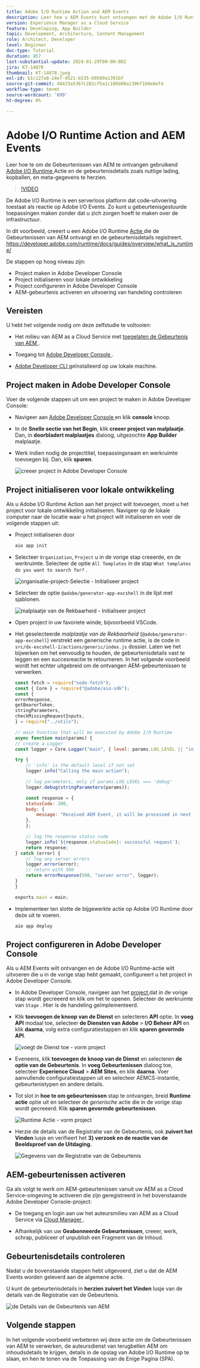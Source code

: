 ```yaml
---
title: Adobe I/O Runtime Action and AEM Events
description: Leer hoe u AEM Events kunt ontvangen met de Adobe I/O Runtime-actie en bekijk de gebeurtenisdetails zoals payload, headers en metadata.
version: Experience Manager as a Cloud Service
feature: Developing, App Builder
topic: Development, Architecture, Content Management
role: Architect, Developer
level: Beginner
doc-type: Tutorial
duration: 457
last-substantial-update: 2024-01-29T00:00:00Z
jira: KT-14878
thumbnail: KT-14878.jpeg
exl-id: b1c127a8-24e7-4521-b535-60589a1391bf
source-git-commit: 48433a5367c281cf5a1c106b08a1306f1b0e8ef4
workflow-type: tm+mt
source-wordcount: '699'
ht-degree: 0%

---
```


# Adobe I/O Runtime Action and AEM Events

Leer hoe te om de Gebeurtenissen van AEM te ontvangen gebruikend [ Adobe I/O Runtime ](https://developer.adobe.com/runtime/docs/guides/overview/what_is_runtime/) Actie en de gebeurtenisdetails zoals nuttige lading, kopballen, en meta-gegevens te herzien.

>[!VIDEO](https://video.tv.adobe.com/v/3427053?quality=12&learn=on)

De Adobe I/O Runtime is een serverloos platform dat code-uitvoering toestaat als reactie op Adobe I/O Events. Zo kunt u gebeurtenisgestuurde toepassingen maken zonder dat u zich zorgen hoeft te maken over de infrastructuur.

In dit voorbeeld, creeert u een Adobe I/O Runtime [ Actie ](https://developer.adobe.com/runtime/docs/guides/using/creating_actions/) die de Gebeurtenissen van AEM ontvangt en de gebeurtenisdetails registreert.
https://developer.adobe.com/runtime/docs/guides/overview/what_is_runtime/

De stappen op hoog niveau zijn:

- Project maken in Adobe Developer Console
- Project initialiseren voor lokale ontwikkeling
- Project configureren in Adobe Developer Console
- AEM-gebeurtenis activeren en uitvoering van handeling controleren

## Vereisten

U hebt het volgende nodig om deze zelfstudie te voltooien:

- Het milieu van AEM as a Cloud Service met [ toegelaten de Gebeurtenis van AEM ](https://developer.adobe.com/experience-cloud/experience-manager-apis/guides/events/#enable-aem-events-on-your-aem-cloud-service-environment).

- Toegang tot [ Adobe Developer Console ](https://developer.adobe.com/developer-console/docs/guides/getting-started/).

- [ Adobe Developer CLI ](https://developer.adobe.com/runtime/docs/guides/tools/cli_install/) geïnstalleerd op uw lokale machine.

## Project maken in Adobe Developer Console

Voer de volgende stappen uit om een project te maken in Adobe Developer Console:

- Navigeer aan [ Adobe Developer Console ](https://developer.adobe.com/) en klik **console** knoop.

- In de **Snelle sectie van het Begin**, klik **creeer project van malplaatje**. Dan, in **doorbladert malplaatjes** dialoog, uitgezochte **App Builder** malplaatje.

- Werk indien nodig de projecttitel, toepassingsnaam en werkruimte toevoegen bij. Dan, klik **sparen**.

  ![ creeer project in Adobe Developer Console ](../assets/examples/runtime-action/create-project.png)


## Project initialiseren voor lokale ontwikkeling

Als u Adobe I/O Runtime Action aan het project wilt toevoegen, moet u het project voor lokale ontwikkeling initialiseren. Navigeer op de lokale computer naar de locatie waar u het project wilt initialiseren en voer de volgende stappen uit:

- Project initialiseren door

  ```bash
  aio app init
  ```

- Selecteer `Organization`, `Project` u in de vorige stap creeerde, en de werkruimte. Selecteer de optie `All Templates` in de stap `What templates do you want to search for?` .

  ![ organisatie-project-Selectie - Initialiseer project ](../assets/examples/runtime-action/all-templates.png)

- Selecteer de optie `@adobe/generator-app-excshell` in de lijst met sjablonen.

  ![ malplaatje van de Rekbaarheid - Initialiseer project ](../assets/examples/runtime-action/extensibility-template.png)

- Open project in uw favoriete winde, bijvoorbeeld VSCode.

- Het geselecteerde _malplaatje van de Rekbaarheid_ (`@adobe/generator-app-excshell`) verstrekt een generische runtime actie, is de code in `src/dx-excshell-1/actions/generic/index.js` dossier. Laten we het bijwerken om het eenvoudig te houden, de gebeurtenisdetails vast te leggen en een succesreactie te retourneren. In het volgende voorbeeld wordt het echter uitgebreid om de ontvangen AEM-gebeurtenissen te verwerken.

  ```javascript
  const fetch = require("node-fetch");
  const { Core } = require("@adobe/aio-sdk");
  const {
  errorResponse,
  getBearerToken,
  stringParameters,
  checkMissingRequestInputs,
  } = require("../utils");
  
  // main function that will be executed by Adobe I/O Runtime
  async function main(params) {
  // create a Logger
  const logger = Core.Logger("main", { level: params.LOG_LEVEL || "info" });
  
  try {
      // 'info' is the default level if not set
      logger.info("Calling the main action");
  
      // log parameters, only if params.LOG_LEVEL === 'debug'
      logger.debug(stringParameters(params));
  
      const response = {
      statusCode: 200,
      body: {
          message: "Received AEM Event, it will be processed in next example",
      },
      };
  
      // log the response status code
      logger.info(`${response.statusCode}: successful request`);
      return response;
  } catch (error) {
      // log any server errors
      logger.error(error);
      // return with 500
      return errorResponse(500, "server error", logger);
  }
  }
  
  exports.main = main;
  ```

- Implementeer ten slotte de bijgewerkte actie op Adobe I/O Runtime door deze uit te voeren.

  ```bash
  aio app deploy
  ```

## Project configureren in Adobe Developer Console

Als u AEM Events wilt ontvangen en de Adobe I/O Runtime-actie wilt uitvoeren die u in de vorige stap hebt gemaakt, configureert u het project in Adobe Developer Console.

- In Adobe Developer Console, navigeer aan het [ project ](https://developer.adobe.com/console/projects) dat in de vorige stap wordt gecreeerd en klik om het te openen. Selecteer de werkruimte van `Stage` . Hier is de handeling geïmplementeerd.

- Klik **toevoegen de knoop van de Dienst** en selecteren **API** optie. In **voeg API** modaal toe, selecteer **de Diensten van Adobe** > **I/O Beheer API** en klik **daarna**, volg extra configuratiestappen en klik **sparen gevormde API**.

  ![ voegt de Dienst toe - vorm project ](../assets/examples/runtime-action/add-io-management-api.png)

- Eveneens, klik **toevoegen de knoop van de Dienst** en selecteren **de optie van de Gebeurtenis**. In **voeg Gebeurtenissen** dialoog toe, selecteer **Experience Cloud** > **AEM Sites**, en klik **daarna**. Voer aanvullende configuratiestappen uit en selecteer AEMCS-instantie, gebeurtenistypen en andere details.

- Tot slot in **hoe te om gebeurtenissen** stap te ontvangen, breid **Runtime actie** optie uit en selecteer de _generische_ actie die in de vorige stap wordt gecreeerd. Klik **sparen gevormde gebeurtenissen**.

  ![ Runtime Actie - vorm project ](../assets/examples/runtime-action/select-runtime-action.png)

- Herzie de details van de Registratie van de Gebeurtenis, ook **zuivert het Vinden** lusje en verifieert het **3} verzoek en de reactie van de Beeldsproef van de Uitdaging.**

  ![ Gegevens van de Registratie van de Gebeurtenis ](../assets/examples/runtime-action/debug-tracing-challenge-probe.png)


## AEM-gebeurtenissen activeren

Ga als volgt te werk om AEM-gebeurtenissen vanuit uw AEM as a Cloud Service-omgeving te activeren die zijn geregistreerd in het bovenstaande Adobe Developer Console-project:

- De toegang en login aan uw het auteursmilieu van AEM as a Cloud Service via [ Cloud Manager ](https://my.cloudmanager.adobe.com/).

- Afhankelijk van uw **Geabonneerde Gebeurtenissen**, creeer, werk, schrap, publiceer of unpublish een Fragment van de Inhoud.

## Gebeurtenisdetails controleren

Nadat u de bovenstaande stappen hebt uitgevoerd, ziet u dat de AEM Events worden geleverd aan de algemene actie.

U kunt de gebeurtenisdetails in **herzien zuivert het Vinden** lusje van de details van de Registratie van de Gebeurtenis.

![ de Details van de Gebeurtenis van AEM ](../assets/examples/runtime-action/aem-event-details.png)


## Volgende stappen

In het volgende voorbeeld verbeteren wij deze actie om de Gebeurtenissen van AEM te verwerken, de auteursdienst van terugbellen AEM om inhoudsdetails te krijgen, details in de opslag van Adobe I/O Runtime op te slaan, en hen te tonen via de Toepassing van de Enige Pagina (SPA).
